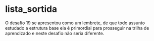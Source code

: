 # lista_sortida
O desafio 19 se apresentou como um lembrete, de que todo assunto estudado a estrutura base ela é primordial para prosseguir na trilha de aprendizado e neste desafio não seria diferente. 
